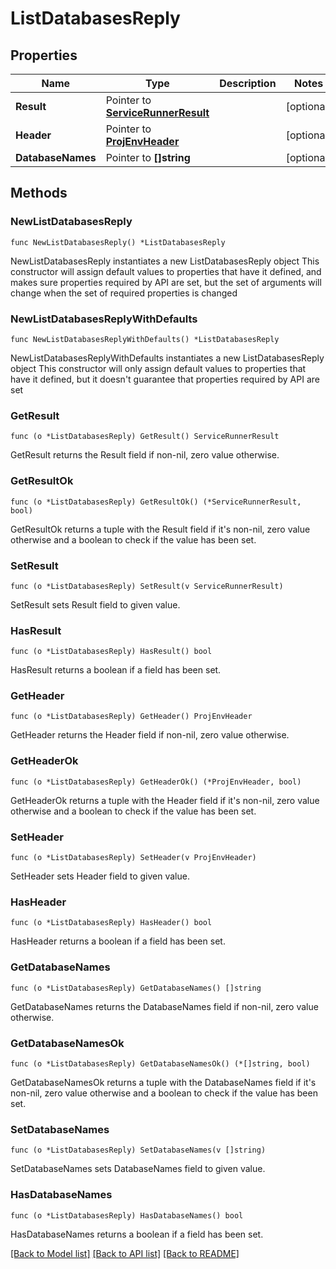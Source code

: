 # ListDatabasesReply

## Properties

Name | Type | Description | Notes
------------ | ------------- | ------------- | -------------
**Result** | Pointer to [**ServiceRunnerResult**](ServiceRunnerResult.md) |  | [optional] 
**Header** | Pointer to [**ProjEnvHeader**](ProjEnvHeader.md) |  | [optional] 
**DatabaseNames** | Pointer to **[]string** |  | [optional] 

## Methods

### NewListDatabasesReply

`func NewListDatabasesReply() *ListDatabasesReply`

NewListDatabasesReply instantiates a new ListDatabasesReply object
This constructor will assign default values to properties that have it defined,
and makes sure properties required by API are set, but the set of arguments
will change when the set of required properties is changed

### NewListDatabasesReplyWithDefaults

`func NewListDatabasesReplyWithDefaults() *ListDatabasesReply`

NewListDatabasesReplyWithDefaults instantiates a new ListDatabasesReply object
This constructor will only assign default values to properties that have it defined,
but it doesn't guarantee that properties required by API are set

### GetResult

`func (o *ListDatabasesReply) GetResult() ServiceRunnerResult`

GetResult returns the Result field if non-nil, zero value otherwise.

### GetResultOk

`func (o *ListDatabasesReply) GetResultOk() (*ServiceRunnerResult, bool)`

GetResultOk returns a tuple with the Result field if it's non-nil, zero value otherwise
and a boolean to check if the value has been set.

### SetResult

`func (o *ListDatabasesReply) SetResult(v ServiceRunnerResult)`

SetResult sets Result field to given value.

### HasResult

`func (o *ListDatabasesReply) HasResult() bool`

HasResult returns a boolean if a field has been set.

### GetHeader

`func (o *ListDatabasesReply) GetHeader() ProjEnvHeader`

GetHeader returns the Header field if non-nil, zero value otherwise.

### GetHeaderOk

`func (o *ListDatabasesReply) GetHeaderOk() (*ProjEnvHeader, bool)`

GetHeaderOk returns a tuple with the Header field if it's non-nil, zero value otherwise
and a boolean to check if the value has been set.

### SetHeader

`func (o *ListDatabasesReply) SetHeader(v ProjEnvHeader)`

SetHeader sets Header field to given value.

### HasHeader

`func (o *ListDatabasesReply) HasHeader() bool`

HasHeader returns a boolean if a field has been set.

### GetDatabaseNames

`func (o *ListDatabasesReply) GetDatabaseNames() []string`

GetDatabaseNames returns the DatabaseNames field if non-nil, zero value otherwise.

### GetDatabaseNamesOk

`func (o *ListDatabasesReply) GetDatabaseNamesOk() (*[]string, bool)`

GetDatabaseNamesOk returns a tuple with the DatabaseNames field if it's non-nil, zero value otherwise
and a boolean to check if the value has been set.

### SetDatabaseNames

`func (o *ListDatabasesReply) SetDatabaseNames(v []string)`

SetDatabaseNames sets DatabaseNames field to given value.

### HasDatabaseNames

`func (o *ListDatabasesReply) HasDatabaseNames() bool`

HasDatabaseNames returns a boolean if a field has been set.


[[Back to Model list]](../README.md#documentation-for-models) [[Back to API list]](../README.md#documentation-for-api-endpoints) [[Back to README]](../README.md)


